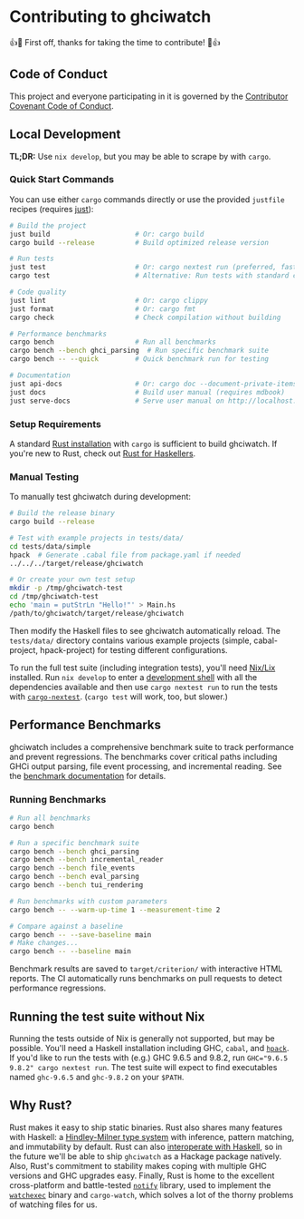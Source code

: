 # Contributing to ghciwatch

👍🎉 First off, thanks for taking the time to contribute! 🎉👍

## Code of Conduct

This project and everyone participating in it is governed by the [Contributor
Covenant Code of Conduct][contributor-covenant].

[contributor-covenant]: https://www.contributor-covenant.org/version/2/1/code_of_conduct/

## Local Development

**TL;DR:** Use `nix develop`, but you may be able to scrape by with `cargo`.

### Quick Start Commands

You can use either `cargo` commands directly or use the provided `justfile` recipes (requires [just](https://github.com/casey/just)):

```bash
# Build the project
just build                     # Or: cargo build
cargo build --release          # Build optimized release version

# Run tests
just test                      # Or: cargo nextest run (preferred, faster)
cargo test                     # Alternative: Run tests with standard cargo test

# Code quality
just lint                      # Or: cargo clippy
just format                    # Or: cargo fmt
cargo check                    # Check compilation without building

# Performance benchmarks
cargo bench                    # Run all benchmarks
cargo bench --bench ghci_parsing  # Run specific benchmark suite
cargo bench -- --quick         # Quick benchmark run for testing

# Documentation
just api-docs                  # Or: cargo doc --document-private-items --no-deps --workspace
just docs                      # Build user manual (requires mdbook)
just serve-docs                # Serve user manual on http://localhost:3000
```

### Setup Requirements

A standard [Rust installation][rustup] with `cargo` is sufficient to build
ghciwatch. If you're new to Rust, check out [Rust for
Haskellers][rust-for-haskellers].

[rust-for-haskellers]: https://becca.ooo/blog/rust-for-haskellers/

### Manual Testing

To manually test ghciwatch during development:

```bash
# Build the release binary
cargo build --release

# Test with example projects in tests/data/
cd tests/data/simple
hpack  # Generate .cabal file from package.yaml if needed
../../../target/release/ghciwatch

# Or create your own test setup
mkdir -p /tmp/ghciwatch-test
cd /tmp/ghciwatch-test
echo 'main = putStrLn "Hello!"' > Main.hs
/path/to/ghciwatch/target/release/ghciwatch
```

Then modify the Haskell files to see ghciwatch automatically reload. The `tests/data/` directory contains various example projects (simple, cabal-project, hpack-project) for testing different configurations.

To run the full test suite (including integration tests), you'll need [Nix/Lix][lix] installed. Run `nix
develop` to enter a [development shell][dev-env] with all the dependencies
available and then use `cargo nextest run` to run the tests with [`cargo-nextest`][nextest]. (`cargo test` will work,
too, but slower.) 

[rustup]: https://rustup.rs/
[lix]: https://lix.systems/
[dev-env]: https://zero-to-nix.com/concepts/dev-env
[nextest]: https://nexte.st/
[coverage-vscode]: https://github.com/taiki-e/cargo-llvm-cov?tab=readme-ov-file#display-coverage-in-vs-code

## Performance Benchmarks

ghciwatch includes a comprehensive benchmark suite to track performance and prevent regressions.
The benchmarks cover critical paths including GHCi output parsing, file event processing,
and incremental reading. See the [benchmark documentation](benches/README.md) for details.

### Running Benchmarks

```bash
# Run all benchmarks
cargo bench

# Run a specific benchmark suite
cargo bench --bench ghci_parsing
cargo bench --bench incremental_reader
cargo bench --bench file_events
cargo bench --bench eval_parsing
cargo bench --bench tui_rendering

# Run benchmarks with custom parameters
cargo bench -- --warm-up-time 1 --measurement-time 2

# Compare against a baseline
cargo bench -- --save-baseline main
# Make changes...
cargo bench -- --baseline main
```

Benchmark results are saved to `target/criterion/` with interactive HTML reports.
The CI automatically runs benchmarks on pull requests to detect performance regressions.

## Running the test suite without Nix

Running the tests outside of Nix is generally not supported, but may be
possible. You'll need a Haskell installation including GHC, `cabal`, and
[`hpack`][hpack]. If you'd like to run the tests with (e.g.) GHC 9.6.5 and 9.8.2, run
`GHC="9.6.5 9.8.2" cargo nextest run`. The test suite will expect to find
executables named `ghc-9.6.5` and `ghc-9.8.2` on your `$PATH`.

[hpack]: https://github.com/sol/hpack

## Why Rust?

Rust makes it easy to ship static binaries. Rust also shares many features with
Haskell: a [Hindley-Milner type system][hm] with inference, pattern matching,
and immutability by default. Rust can also [interoperate with
Haskell][hs-bindgen], so in the future we'll be able to ship `ghciwatch` as a
Hackage package natively. Also, Rust's commitment to stability makes coping
with multiple GHC versions and GHC upgrades easy. Finally, Rust is home to the
excellent cross-platform and battle-tested [`notify`][notify] library, used to
implement the [`watchexec`][watchexec] binary and `cargo-watch`, which solves a
lot of the thorny problems of watching files for us.

[hm]: https://en.wikipedia.org/wiki/Hindley%E2%80%93Milner_type_system
[hs-bindgen]: https://engineering.iog.io/2023-01-26-hs-bindgen-introduction/
[watchexec]: https://github.com/watchexec/watchexec
[notify]: https://docs.rs/notify/latest/notify/
